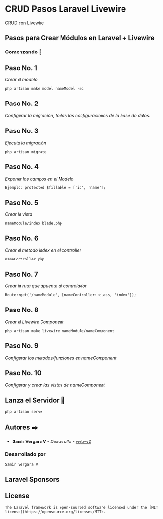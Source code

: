 # CRUD Pasos Laravel Livewire
CRUD con Livewire
## Pasos para Crear Módulos en Laravel + Livewire

### Comenzando 🚀

## Paso No. 1

_Crear el modelo_

```
php artisan make:model nameModel -mc
```

## Paso No. 2

_Configurar la migración, todas las configuraciones de la base de datos._

## Paso No. 3

_Ejecuta la migración_

```
php artisan migrate
```

## Paso No. 4

_Exponer los campos en el Modelo_

```
Ejemplo: protected $fillable = ['id', 'name'];
```

## Paso No. 5

_Crear la vista_

```
nameModule/index.blade.php
```

## Paso No. 6

_Crear el metodo index en el controller_

```
nameController.php
```

## Paso No. 7

_Crear la ruta que apuente al controlador_

```
Route::get('/nameModule', [nameController::class, 'index']);
```

## Paso No. 8

_Crear el Livewire Component_

```
php artisan make:livewire nameModule/nameComponent
```

## Paso No. 9

_Configurar los metodos/funciones en nameComponent_

## Paso No. 10

_Configurar y crear las vistas de nameComponent_

## Lanza el Servidor 🚀

```
php artisan serve
```

## Autores ✒️

-   **Samir Vergara V** - _Desarrollo_ - [web-v2](https://github.com/web-v2)

### Desarrollado por

```
Samir Vergara V
```

## Laravel Sponsors

## License

    The Laravel framework is open-sourced software licensed under the [MIT license](https://opensource.org/licenses/MIT).
